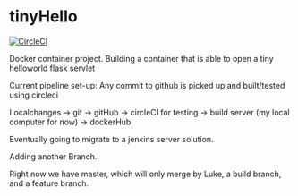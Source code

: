 # tinyHello
[![CircleCI](https://circleci.com/gh/NoelXP/tinyHello.svg?style=svg)](https://app.circleci.com/pipelines/github/NoelXP/tinyHello)

Docker container project. Building a container that is able to open a tiny helloworld flask servlet

Current pipeline set-up: Any commit to github is picked up and built/tested using circleci

Localchanges -> git -> gitHub -> circleCI for testing -> build server (my local computer for now) -> dockerHub

Eventually going to migrate to a jenkins server solution.

Adding another Branch.


Right now we have master, which will only merge by Luke, a build branch, and a feature branch.


